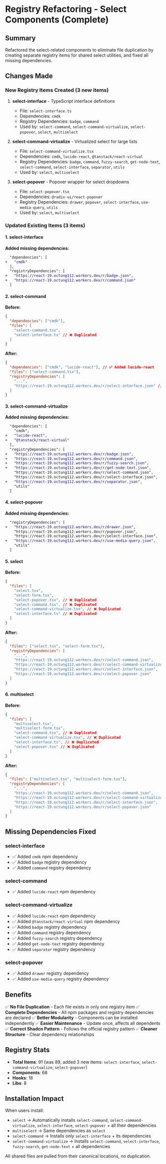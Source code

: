 # Registry Refactoring - Select Components (Complete)

## Summary

Refactored the select-related components to eliminate file duplication by creating separate registry items for shared select utilities, and fixed all missing dependencies.

## Changes Made

### New Registry Items Created (3 new items)

1. **select-interface** - TypeScript interface definitions
   - File: `select-interface.ts`
   - Dependencies: `cmdk`
   - Registry Dependencies: `badge`, `command`
   - Used by: `select-command`, `select-command-virtualize`, `select-popover`, `select`, `multiselect`

2. **select-command-virtualize** - Virtualized select for large lists
   - File: `select-command-virtualize.tsx`
   - Dependencies: `cmdk`, `lucide-react`, `@tanstack/react-virtual`
   - Registry Dependencies: `badge`, `command`, `fuzzy-search`, `get-node-text`, `select-command`, `select-interface`, `separator`, `utils`
   - Used by: `select`, `multiselect`

3. **select-popover** - Popover wrapper for select dropdowns
   - File: `select-popover.tsx`
   - Dependencies: `@radix-ui/react-popover`
   - Registry Dependencies: `drawer`, `popover`, `select-interface`, `use-media-query`, `utils`
   - Used by: `select`, `multiselect`

### Updated Existing Items (3 items)

#### 1. select-interface

**Added missing dependencies:**

```diff
  "dependencies": [
+   "cmdk"
  ],
  "registryDependencies": [
+   "https://react-19.octung112.workers.dev/r/badge.json",
+   "https://react-19.octung112.workers.dev/r/command.json"
  ]
```

#### 2. select-command

**Before:**

```json
{
  "dependencies": ["cmdk"],
  "files": [
    "select-command.tsx",
    "select-interface.ts" // ❌ Duplicated
  ]
}
```

**After:**

```json
{
  "dependencies": ["cmdk", "lucide-react"], // ✅ Added lucide-react
  "files": ["select-command.tsx"],
  "registryDependencies": [
    "...",
    "https://react-19.octung112.workers.dev/r/select-interface.json" // ✅ Referenced
  ]
}
```

#### 3. select-command-virtualize

**Added missing dependencies:**

```diff
  "dependencies": [
    "cmdk",
+   "lucide-react",
+   "@tanstack/react-virtual"
  ],
  "registryDependencies": [
+   "https://react-19.octung112.workers.dev/r/badge.json",
+   "https://react-19.octung112.workers.dev/r/command.json",
+   "https://react-19.octung112.workers.dev/r/fuzzy-search.json",
+   "https://react-19.octung112.workers.dev/r/get-node-text.json",
    "https://react-19.octung112.workers.dev/r/select-command.json",
    "https://react-19.octung112.workers.dev/r/select-interface.json",
+   "https://react-19.octung112.workers.dev/r/separator.json",
    "utils"
  ]
```

#### 4. select-popover

**Added missing dependencies:**

```diff
  "registryDependencies": [
+   "https://react-19.octung112.workers.dev/r/drawer.json",
    "https://react-19.octung112.workers.dev/r/popover.json",
    "https://react-19.octung112.workers.dev/r/select-interface.json",
+   "https://react-19.octung112.workers.dev/r/use-media-query.json",
    "utils"
  ]
```

#### 5. select

**Before:**

```json
{
  "files": [
    "select.tsx",
    "select-form.tsx",
    "select-popover.tsx", // ❌ Duplicated
    "select-command.tsx", // ❌ Duplicated
    "select-command-virtualize.tsx", // ❌ Duplicated
    "select-interface.ts" // ❌ Duplicated
  ]
}
```

**After:**

```json
{
  "files": ["select.tsx", "select-form.tsx"],
  "registryDependencies": [
    "...",
    "https://react-19.octung112.workers.dev/r/select-command.json",
    "https://react-19.octung112.workers.dev/r/select-command-virtualize.json",
    "https://react-19.octung112.workers.dev/r/select-interface.json",
    "https://react-19.octung112.workers.dev/r/select-popover.json"
  ]
}
```

#### 6. multiselect

**Before:**

```json
{
  "files": [
    "multiselect.tsx",
    "multiselect-form.tsx",
    "select-command.tsx", // ❌ Duplicated
    "select-command-virtualize.tsx", // ❌ Duplicated
    "select-interface.ts", // ❌ Duplicated
    "select-popover.tsx" // ❌ Duplicated
  ]
}
```

**After:**

```json
{
  "files": ["multiselect.tsx", "multiselect-form.tsx"],
  "registryDependencies": [
    "...",
    "https://react-19.octung112.workers.dev/r/select-command.json",
    "https://react-19.octung112.workers.dev/r/select-command-virtualize.json",
    "https://react-19.octung112.workers.dev/r/select-interface.json",
    "https://react-19.octung112.workers.dev/r/select-popover.json"
  ]
}
```

## Missing Dependencies Fixed

### select-interface

- ✅ Added `cmdk` npm dependency
- ✅ Added `badge` registry dependency
- ✅ Added `command` registry dependency

### select-command

- ✅ Added `lucide-react` npm dependency

### select-command-virtualize

- ✅ Added `lucide-react` npm dependency
- ✅ Added `@tanstack/react-virtual` npm dependency
- ✅ Added `badge` registry dependency
- ✅ Added `command` registry dependency
- ✅ Added `fuzzy-search` registry dependency
- ✅ Added `get-node-text` registry dependency
- ✅ Added `separator` registry dependency

### select-popover

- ✅ Added `drawer` registry dependency
- ✅ Added `use-media-query` registry dependency

## Benefits

✅ **No File Duplication** - Each file exists in only one registry item
✅ **Complete Dependencies** - All npm packages and registry dependencies are declared
✅ **Better Modularity** - Components can be installed independently
✅ **Easier Maintenance** - Update once, affects all dependents
✅ **Correct Shadcn Pattern** - Follows the official registry pattern
✅ **Cleaner Structure** - Clear dependency relationships

## Registry Stats

- **Total Items**: 91 (was 89, added 3 new items: `select-interface`, `select-command-virtualize`, `select-popover`)
- **Components**: 66
- **Hooks**: 18
- **Libs**: 8

## Installation Impact

When users install:

- `select` → Automatically installs `select-command`, `select-command-virtualize`, `select-interface`, `select-popover` + all their dependencies
- `multiselect` → Same dependencies as `select`
- `select-command` → Installs only `select-interface` + its dependencies
- `select-command-virtualize` → Installs `select-command`, `select-interface`, `fuzzy-search`, `get-node-text` + all dependencies

All shared files are pulled from their canonical locations, no duplication.
